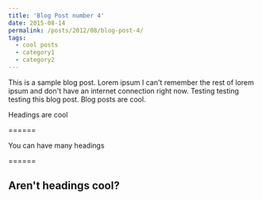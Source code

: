 ```yaml
---
title: 'Blog Post number 4'
date: 2015-08-14
permalink: /posts/2012/08/blog-post-4/
tags:
  - cool posts
  - category1
  - category2
---
```


This is a sample blog post. Lorem ipsum I can't remember the rest of lorem ipsum and don't have an internet connection right now. Testing testing testing this blog post. Blog posts are cool.

Headings are cool

======

You can have many headings

======

Aren't headings cool?
------
